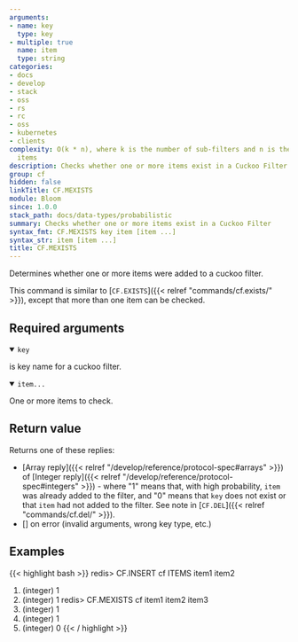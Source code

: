```yaml
---
arguments:
- name: key
  type: key
- multiple: true
  name: item
  type: string
categories:
- docs
- develop
- stack
- oss
- rs
- rc
- oss
- kubernetes
- clients
complexity: O(k * n), where k is the number of sub-filters and n is the number of
  items
description: Checks whether one or more items exist in a Cuckoo Filter
group: cf
hidden: false
linkTitle: CF.MEXISTS
module: Bloom
since: 1.0.0
stack_path: docs/data-types/probabilistic
summary: Checks whether one or more items exist in a Cuckoo Filter
syntax_fmt: CF.MEXISTS key item [item ...]
syntax_str: item [item ...]
title: CF.MEXISTS
---
```

Determines whether one or more items were added to a cuckoo filter.

This command is similar to [`CF.EXISTS`]({{< relref "commands/cf.exists/" >}}), except that more than one item can be checked.

## Required arguments

<details open><summary><code>key</code></summary>

is key name for a cuckoo filter.

</details>

<details open><summary><code>item...</code></summary>

One or more items to check.
</details>

## Return value

Returns one of these replies:

- [Array reply]({{< relref "/develop/reference/protocol-spec#arrays" >}}) of [Integer reply]({{< relref "/develop/reference/protocol-spec#integers" >}}) - where "1" means that, with high probability, `item` was already added to the filter, and "0" means that `key` does not exist or that `item` had not added to the filter. See note in [`CF.DEL`]({{< relref "commands/cf.del/" >}}).
- [] on error (invalid arguments, wrong key type, etc.)

## Examples

{{< highlight bash >}}
redis> CF.INSERT cf ITEMS item1 item2
1) (integer) 1
2) (integer) 1
redis> CF.MEXISTS cf item1 item2 item3
1) (integer) 1
2) (integer) 1
3) (integer) 0
{{< / highlight >}}
